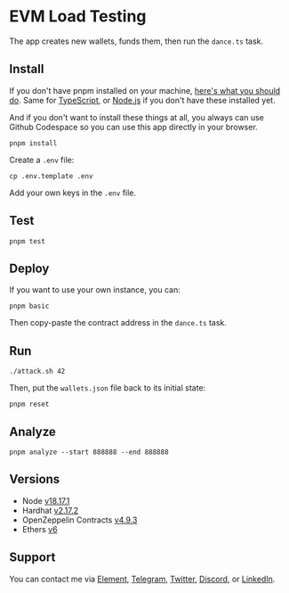 # EVM Load Testing

The app creates new wallets, funds them, then run the `dance.ts` task. 

## Install

If you don't have pnpm installed on your machine, [here's what you should do](https://pnpm.io/installation). Same for [TypeScript](https://www.typescriptlang.org/download), or [Node.js](https://nodejs.org/en/download/current) if you don't have these installed yet. 

And if you don't want to install these things at all, you always can use Github Codespace so you can use this app directly in your browser.

```
pnpm install
```

Create a `.env` file:

```
cp .env.template .env
```

Add your own keys in the `.env` file. 

## Test 

```
pnpm test
```

## Deploy 

If you want to use your own instance, you can:

```
pnpm basic
```

Then copy-paste the contract address in the `dance.ts` task.

## Run

```
./attack.sh 42
```

Then, put the `wallets.json` file back to its initial state: 

```
pnpm reset
```

## Analyze

```
pnpm analyze --start 888888 --end 888888
```

## Versions

- Node [v18.17.1](https://nodejs.org/uk/blog/release/v18.17.1/)
- Hardhat [v2.17.2](https://github.com/NomicFoundation/hardhat/releases/tag/hardhat%402.17.2)
- OpenZeppelin Contracts [v4.9.3](https://github.com/OpenZeppelin/openzeppelin-contracts/releases/tag/v4.9.3)
- Ethers [v6](https://docs.ethers.org/v6/)

## Support

You can contact me via [Element](https://matrix.to/#/@julienbrg:matrix.org), [Telegram](https://t.me/julienbrg), [Twitter](https://twitter.com/julienbrg), [Discord](https://discordapp.com/users/julienbrg), or [LinkedIn](https://www.linkedin.com/in/julienberanger/).

